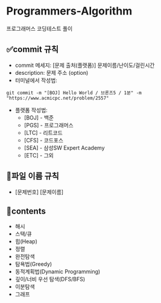 # Programmers-Algorithm
프로그래머스 코딩테스트 풀이

## ✅commit 규칙
- commit 메세지: [문제 출처(플랫폼)] 문제이름/난이도/걸린시간
- description: 문제 주소 (option)
- 터미널에서 작성법:
```
git commit -m "[BOJ] Hello World / 브론즈5 / 1분" -m "https://www.acmicpc.net/problem/2557"
```
- 플랫폼 작성법:
  - [BOJ] - 백준
  - [PGS] - 프로그래머스
  - [LTC] - 리트코드
  - [CFS] - 코드포스
  - [SEA] - 삼성SW Expert Academy
  - [ETC] - 그외

## 📁파일 이름 규칙
- [문제번호] [문제이름]

## 🌝contents
- 해시
- 스택/큐
- 힙(Heap)
- 정렬
- 완전탐색
- 탐욕법(Greedy)
- 동적계획법(Dynamic Programming)
- 깊이/너비 우선 탐색(DFS/BFS)
- 이분탐색
- 그래프
